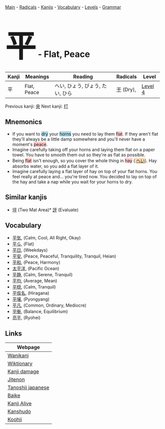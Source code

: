 <style> bigfont {font-size: 100px}</style>
[Main](../index.md) -
[Radicals](../radicals.md) -
[Kanjis](../kanjis.md) -
[Vocabulary](../vocabulary.md) -
[Levels](../levels.md) -
[Grammar](../grammar.md)
# <bigfont> 平</bigfont> - Flat, Peace 

| Kanji | Meanings | Reading | Radicals | Level |
| --- | --- | --- | --- | --- |
| 平 | Flat, Peace | へい, ひょう, びょう, たい, ひら | [干](../radicals/干.md) (Dry),  | [Level 4](../levels/wk_level4.md) |

Previous kanji: [央](央.md) Next kanji: [打](打.md) 

## Mnemonics
 * If you want to <span style="background-color:#ADD8E6"> dry</span> your <span style="background-color:#ADD8E6"> horns</span> you need to lay them <span style="background-color:#ffcccb"> flat</span>. If they aren't flat they'll always be a little damp somewhere and you'll never have a moment's <span style="background-color:#ffcccb"> peace</span>.
* Imagine carefully taking off your horns and laying them flat on a paper towel. You have to smooth them out so they're as flat as possible.
* Being <span style="background-color:#ffcccb"> flat</span> isn't enough, so you cover the whole thing in <span style="background-color:#ffcccb"> hay</span> (<span style="background-color:#fed8b1"> [へい](https://jisho.org/search/へい)</span>). Hay absorbs water, so you add a flat layer of it.
* Imagine carefully laying a flat layer of hay on top of your flat horns. You feel really at peace and... you're tired now. You decided to lay on top of the hay and take a nap while you wait for your horns to dry.


## Similar kanjis
 * [坪](坪.md) (Two Mat Area)* [評](評.md) (Evaluate)


## Vocabulary
 * [平気](../vocabulary/平.md), (Calm, Cool, All Right, Okay)
* [平ら](../vocabulary/平.md), (Flat)
* [平日](../vocabulary/平.md), (Weekdays)
* [平安](../vocabulary/平.md), (Peace, Peaceful, Tranquility, Tranquil, Heian)
* [平和](../vocabulary/平.md), (Peace, Harmony)
* [太平洋](../vocabulary/平.md), (Pacific Ocean)
* [平静](../vocabulary/平.md), (Calm, Serene, Tranquil)
* [平均](../vocabulary/平.md), (Average, Mean)
* [平穏](../vocabulary/平.md), (Calm, Tranquil)
* [平仮名](../vocabulary/平.md), (Hiragana)
* [平壌](../vocabulary/平.md), (Pyongyang)
* [平凡](../vocabulary/平.md), (Common, Ordinary, Mediocre)
* [平衡](../vocabulary/平.md), (Balance, Equilibrium)
* [亮平](../vocabulary/平.md), (Ryohei)



## Links 

| Webpage |
| --- |
| [Wanikani          ](https://www.wanikani.com/kanji/平) |
| [Wiktionary        ](https://en.wiktionary.org/wiki/平) |
| [Kanji damage      ](http://www.kanjidamage.com/kanji/search?utf8=✓&q=平) |
| [Jitenon           ](https://jitenon.com/kanji/平) |
| [Tanoshii japanese ](https://www.tanoshiijapanese.com/dictionary/kanji.cfm?k=平) |
| [Baike             ](https://baike.baidu.com/item/平) |
| [Kanji Alive       ](https://app.kanjialive.com/平) |
| [Kanshudo          ](https://www.kanshudo.com/searchmn?q=平) |
| [Koohii            ](https://kanji.koohii.com/study/kanji/平) |
